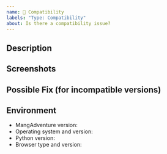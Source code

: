 ```yaml
---
name: 🔧 Compatibility
labels: "Type: Compatibility"
about: Is there a compatibility issue?
---
```


<!-- Only submit a compatibility issue if the compatibility of -->
<!-- your Python or browser version is inaccuretely portrayed in -->
<!-- https://github.com/mangadventure/docs/compatibility.rst. -->

## Description
<!-- Provide a description of the issue. -->

## Screenshots
<!-- Provide some screenshots that serve as proof of (in)compatibility. -->

## Possible Fix (for incompatible versions)
<!-- Not obligatory, but if you think MangAdventure can be made -->
<!-- compatible with this Python/browser version, please suggest how. -->

## Environment
<!-- Include as many relevant details about your environment as possible. -->
* MangAdventure version:
* Operating system and version:
* Python version: <!-- For Python (in)compatibility reports. -->
* Browser type and version: <!-- For browser (in)compatibility reports. -->

